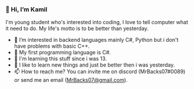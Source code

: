 ### 👋 Hi, I’m Kamil

I'm young student who's interested into coding, I love to tell computer what it need to do. My life's motto is to be better than yesterday.

- 👀 I’m interested in backend languages mainly C#, Python but i don't have problems with basic C++.
- 🌱 My first programming language is C#.
- 👦 I'm learning this stuff since i was 13.
- 🚀 I like to learn new things and just be better then i was yesterday.
- 📫 How to reach me? You can invite me on discord (MrBacks07#0089) or send me an email (MrBacks07@gmail.com).

<!---
MrBacks07/MrBacks07 is a ✨ special ✨ repository because its `README.md` (this file) appears on your GitHub profile.
You can click the Preview link to take a look at your changes.
--->
